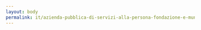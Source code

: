 ```yaml
---
layout: body
permalink: it/azienda-pubblica-di-servizi-alla-persona-fondazione-e-muner-de-giudici/
---
```


